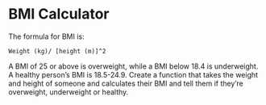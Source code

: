 # BMI Calculator

The formula for BMI is:
```
Weight (kg)/ [height (m)]^2
```
A BMI of 25 or above is overweight, while a BMI below 18.4 is underweight. A healthy person’s BMI is 18.5-24.9. Create a function that takes the weight and height of someone and calculates their BMI and tell them if they’re overweight, underweight or healthy.
